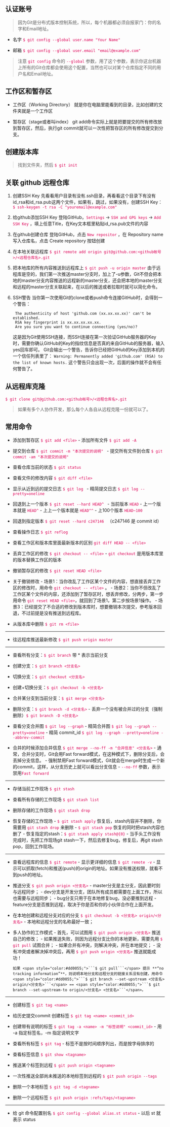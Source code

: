 ## 认证账号
> 因为Git是分布式版本控制系统，所以，每个机器都必须自报家门：你的名字和Email地址。


+ 名字 <span style="color:#dd0055;">```$ git config --global user.name "Your Name"```</span>

+ 邮箱 <span style="color:#dd0055;">```$ git config --global user.email "email@example.com"```</span>

> 注意 <span style="color:#dd0055;">```git config```</span> 命令的 <span style="color:#dd0055;">```--global```</span> 参数，用了这个参数，表示你这台机器上所有的Git仓库都会使用这个配置，当然也可以对某个仓库指定不同的用户名和Email地址。


## 工作区和暂存区
+ 工作区（Working Directory）
      就是你在电脑里能看到的目录，比如创建的文件夹就是一个工作区

+ 暂存区（stage或者叫index）
      git add命令实际上就是把要提交的所有修改放到暂存区，然后，执行git commit就可以一次性把暂存区的所有修改提交到分支。

## 创建版本库
> 找到文件夹，然后 <span style="color:#dd0055;">```$ git init```</span>

## 关联 github 远程仓库
1. 创建SSH Key
      先看看用户目录有没有.ssh目录，再看看这个目录下有没有id_rsa和id_rsa.pub这两个文件，如果有，跳过，如果没有，创建SSH Key：
      <span style="color:#dd0055;">```$ ssh-keygen -t rsa -C "youremail@example.com"```</span>

2. 给github添加SSH Key
      登陆GitHub，<span style="color:#dd0055;">```Settings```</span> -> <span style="color:#dd0055;">```SSH and GPG keys```</span> -> <span style="color:#dd0055;">```Add SSH Key```</span> ，填上任意Title，在Key文本框里粘贴id_rsa.pub文件的内容

3. 在github创建仓库
      登陆GitHub，点击 <span style="color:#dd0055;">```New repositor```</span> ，在 Repository name 写入仓库名，点击 Create repository 按钮创建

4. 在本地关联远程库
      <span style="color:#dd0055;">```$ git remote add origin git@github.com:<github帐号>/<远程仓库名>.git```</span>

5. 把本地库的所有内容推送到远程库上
      <span style="color:#dd0055;">```$ git push -u origin master```</span>
      由于远程库是空的，我们第一次推送master分支时，加上了-u参数，Git不但会把本地的master分支内容推送的远程新的master分支，还会把本地的master分支和远程的master分支关联起来，在以后的推送或者拉取时就可以简化命令。

6. SSH警告
      当你第一次使用Git的clone或者push命令连接GitHub时，会得到一个警告：

        The authenticity of host 'github.com (xx.xx.xx.xx)' can't be established.
        RSA key fingerprint is xx.xx.xx.xx.xx.
        Are you sure you want to continue connecting (yes/no)?
      这是因为Git使用SSH连接，而SSH连接在第一次验证GitHub服务器的Key时，需要你确认GitHub的Key的指纹信息是否真的来自GitHub的服务器，输入yes回车即可。
      Git会输出一个警告，告诉你已经把GitHub的Key添加到本机的一个信任列表里了：
      ```Warning: Permanently added 'github.com' (RSA) to the list of known hosts.```
      这个警告只会出现一次，后面的操作就不会有任何警告了。

## 从远程库克隆
<span style="color:#dd0055;">```$ git clone git@github.com:<github帐号>/<远程仓库名>.git```</span>

> 如果有多个人协作开发，那么每个人各自从远程克隆一份就可以了。


## 常用命令
+ 添加到暂存区 <span style="color:#dd0055;">```$ git add <file>```</span>
      - 添加所有文件 <span style="color:#dd0055;">```$ git add -A```</span>

+ 提交到仓库 <span style="color:#dd0055;">```$ git commit -m "本次提交的说明" ```</span>
      - 提交所有文件到仓库 <span style="color:#dd0055;">```$ git commit -am "本次提交的说明" ```</span>

+ 查看仓库当前的状态 <span style="color:#dd0055;">```$ git status ```</span>

+ 查看文件的修改内容 <span style="color:#dd0055;">```$ git diff <file> ```</span>

+ 显示从近到远的提交日志 <span style="color:#dd0055;">```$ git log ```</span>
      - 精简提交日志 <span style="color:#dd0055;">```$ git log --pretty=oneline```</span>

+ 回退到上一个版本 <span style="color:#dd0055;">```$ git reset --hard HEAD^ ```</span>
      - 当前版本 <span style="color:#dd0055;">```HEAD```</span>
      - 上一个版本就是 <span style="color:#dd0055;">```HEAD^```</span>
      - 上上一个版本就是 <span style="color:#dd0055;">```HEAD^^```</span>
      - 上100个版本 <span style="color:#dd0055;">```HEAD~100```</span>

+ 回退到指定版本 <span style="color:#dd0055;">```$ git reset --hard c247146 ```</span> （c247146 是 commit id）

+ 查看操作日志 <span style="color:#dd0055;">```$ git reflog ```</span>

+ 查看工作区和版本库里面最新版本的区别 <span style="color:#dd0055;">```git diff HEAD -- <file> ```</span>

+ 丢弃工作区的修改 <span style="color:#dd0055;">```$ git checkout -- <file>```</span> 
      - <span style="color:#dd0055;">```git checkout```</span> 是用版本库里的版本替换工作区的版本

+ 撤销暂存区的修改 <span style="color:#dd0055;">```$ git reset HEAD <file>```</span>

+ 关于撤销修改
      - 场景1：当你改乱了工作区某个文件的内容，想直接丢弃工作区的修改时，用命令 <span style="color:#dd0055;">```git checkout -- <file>```</span> 。
      - 场景2：当你不但改乱了工作区某个文件的内容，还添加到了暂存区时，想丢弃修改，分两步，第一步用命令 <span style="color:#dd0055;">```git reset HEAD <file>```</span>，就回到了场景1，第二步按场景1操作。
      - 场景3：已经提交了不合适的修改到版本库时，想要撤销本次提交，参考版本回退，不过前提是没有推送到远程库。

+ 从版本库中删除 <span style="color:#dd0055;">```$ git rm <file>```</span>

-------------------

+ 往远程库推送最新修改 <span style="color:#dd0055;">```$ git push origin master```</span>

-------------------

+ 查看所有分支：<span style="color:#dd0055;">```$ git branch```</span>
      带 * 表示当前分支

+ 创建分支：<span style="color:#dd0055;">```$ git branch <分支名>```</span>

+ 切换分支：<span style="color:#dd0055;">```$ git checkout <分支名>```</span>

+ 创建+切换分支：<span style="color:#dd0055;">```$ git checkout -b <分支名>```</span>

+ 合并某分支到当前分支：<span style="color:#dd0055;">```$ git merge <分支名>```</span>

+ 删除分支：<span style="color:#dd0055;">```$ git branch -d <分支名>```</span>
      - 丢弃一个没有被合并过的分支（强制删除）<span style="color:#dd0055;">```$ git branch -D <分支名>```</span>

+ 查看分支合并图 <span style="color:#dd0055;">```$ git log --graph```</span>
      - 精简合并图 <span style="color:#dd0055;">```$ git log --graph --pretty=oneline```</span>
      - 精简 commit_id <span style="color:#dd0055;">```$ git log --graph --pretty=oneline --abbrev-commit```</span>

+ 合并的时候添加合并信息 <span style="color:#dd0055;">```$ git merge --no-ff -m "合并信息" <分支名>```</span>
      - 通常，合并分支时，Git会用Fast forward模式，在这种模式下，删除分支后，会丢掉分支信息。
      - 强制禁用Fast forward模式，Git就会在merge时生成一个新的commit，这样，从分支历史上就可以看出分支信息
      - <span style="color:#dd0055;">```--no-ff```</span> 参数，表示禁用<span style="color:#dd0055;">```Fast forward```</span>

-------------

+ 存储当前工作现场 <span style="color:#dd0055;">```$ git stash```</span>

+ 查看所有存储的工作现场 <span style="color:#dd0055;">```$ git stash list```</span>

+ 删除存储的工作现场 <span style="color:#dd0055;">```$ git stash drop```</span>

+ 恢复存储的工作现场
      - <span style="color:#dd0055;">```$ git stash apply```</span> 恢复后，stash内容并不删除，你需要用 <span style="color:#dd0055;">```git stash drop```</span> 来删除
      - <span style="color:#dd0055;">```$ git stash pop```</span> 恢复的同时把stash内容也删了
      - 恢复指定的stash：<span style="color:#dd0055;">```$ git stash apply stash@{0}```</span>
      - 当手头工作没有完成时，先把工作现场git stash一下，然后去修复bug，修复后，再git stash pop，回到工作现场。

----------------------

+ 查看远程库的信息 <span style="color:#dd0055;">```$ git remote```</span>
      - 显示更详细的信息 <span style="color:#dd0055;">```$ git remote -v```</span>
      - 显示可以抓取(fetch)和推送(push)的origin的地址。如果没有推送权限，就看不到push的地址。

+ 推送分支 <span style="color:#dd0055;">```$ git push origin <分支名>```</span>
      - master分支是主分支，因此要时刻与远程同步；
      - dev分支是开发分支，团队所有成员都需要在上面工作，所以也需要与远程同步；
      - bug分支只用于在本地修复bug，没必要推到远程
      - feature分支是否推到远程，取决于你是否和你的小伙伴合作在上面开发。

+ 在本地创建和远程分支对应的分支 <span style="color:#dd0055;">```$ git checkout -b <分支名> origin/<分支名>```</span>
      - 本地和远程分支的名称最好一致；

+ 多人协作的工作模式
      - 首先，可以试图用 <span style="color:#dd0055;">```$ git push origin <分支名>```</span> 推送自己的修改；
      - 如果推送失败，则因为远程分支比你的本地更新，需要先用 <span style="color:#dd0055;">```$ git pull```</span> 试图合并；
      - 如果合并有冲突，则解决冲突，并在本地提交；
      - 没有冲突或者解决掉冲突后，再用 <span style="color:#dd0055;">```$ git push origin <分支名>```</span> 推送就能成功！

      如果 <span style="color:#dd0055;">```$ git pull```</span> 提示 **“no tracking information”**，则说明本地分支和远程分支的链接关系没有创建，用命令 <span style="color:#dd0055;">```$ git branch --set-upstream <分支名> origin/<分支名>```</span> == <span style="color:#dd0055;">```$ git branch --set-upstream-to origin/<分支名> <分支名>```</span>。

-------------------

+ 创建标签 <span style="color:#dd0055;">```$ git tag <name>```</span>

+ 给历史提交commit 创建标签 <span style="color:#dd0055;">```$ git tag <name> <commit_id>```</span>

+ 创建带有说明的标签 <span style="color:#dd0055;">```$ git tag -a <name> -m "标签说明" <commit_id>```</span>
      - 用 -a 指定标签名，-m 指定说明文字

+ 查看所有标签 <span style="color:#dd0055;">```$ git tag```</span>
      - 标签不是按时间顺序列出，而是按字母排序的

+ 查看标签信息 <span style="color:#dd0055;">```$ git show <tagname>```</span>

+ 推送某个标签到远程 <span style="color:#dd0055;">```$ git push origin <tagname>```</span>

+ 一次性推送全部尚未推送的本地标签到远程的 <span style="color:#dd0055;">```$ git push origin --tags```</span>

+ 删除一个本地标签 <span style="color:#dd0055;">```$ git tag -d <tagname>```</span>

+ 删除一个远程标签 <span style="color:#dd0055;">```$ git push origin :refs/tags/<tagname>```</span>

---------------------

+ 给 git 命令配置别名 <span style="color:#dd0055;">```$ git config --global alias.st status```</span>
      - 以后 st 就表示 status






